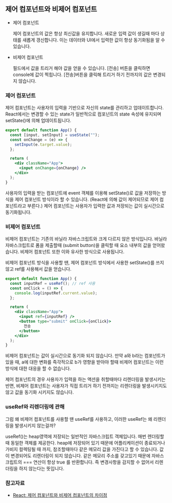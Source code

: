 ## 제어 컴포넌트와 비제어 컴포넌트

- 제어 컴포넌트

  제어 컴포넌트의 값은 항상 최신값을 유지합니다. 새로운 입력 값이 생길때 마다 상태를 새롭게 갱신합니다. 이는 데이터와 UI에서 입력한 값이 항상 동기화됨을 알 수 있습니다.

- 비제어 컴포넌트

  필드에서 값을 트리거 해야 값을 얻을 수 있습니다. [전송] 버튼을 클릭하면 console에 값이 찍힙니다. [전송]버튼을 클릭해 트리거 하기 전까지의 값은 변경되지 않습니다.

### 제어 컴포넌트

제어 컴포넌트는 사용자의 입력을 기반으로 자신의 state를 관리하고 업데이트합니다. React에서는 변경할 수 있는 state가 일반적으로 컴포넌트의 state 속성에 유지되며 setState()에 의해 업데이트됩니다.

```jsx
export default function App() {
  const [input, setInput] = useState("");
  const onChange = (e) => {
    setInput(e.target.value);
  };

  return (
    <div className="App">
      <input onChange={onChange} />
    </div>
  );
}
```

사용자의 입력을 받는 컴포넌트에 event 객체를 이용해 setState()로 값을 저장하는 방식을 제어 컴포넌트 방식이라 할 수 있습니다. (React에 의해 값이 제어되므로 제어 컴포넌트라고 부른다.) 제어 컴포넌트는 사용자가 입력한 값과 저장되는 값이 실시간으로 동기화됩니다.

### 비제어 컴포넌트

비제어 컴포넌트는 기존의 바닐라 자바스크립트와 크게 다르지 않은 방식입니다. 바닐라 자바스크립트로 폼을 제출할때 (submit button)을 클릭할 때 요소 내부의 값을 얻어왔습니다. 비제어 컴포넌트 또한 이와 유사한 방식으로 사용됩니다.

비제어 컴포넌트 방식을 사용할 땐, 제어 컴포넌트 방식에서 사용한 setState()를 쓰지 않고 ref를 사용해서 값을 얻습니다.

```jsx
export default function App() {
  const inputRef = useRef(); // ref 사용
  const onClick = () => {
    console.log(inputRef.current.value);
  };

  return (
    <div className="App">
      <input ref={inputRef} />
      <button type="submit" onClick={onClick}>
        전송
      </button>
    </div>
  );
}
```

비제어 컴포넌트는 값이 실시간으로 동기화 되지 않습니다. 만약 a와 b라는 컴포넌트가 있을 때, a에 대한 변화를 즉각적으로 b가 영향을 받아야 할때 비제어 컴포넌트는 이런 방식에 대한 대응을 할 수 없습니다.

제어 컴포넌트의 경우 사용자가 입력을 하는 액션을 취할때마다 리렌더링을 발생시키는 반면, 비제어 컴포넌트는 사용자가 직접 트리거 하기 전까지는 리렌더링을 발생시키지도 않고 값을 동기화 시키지도 않습니다.

### useRef와 리렌더링에 관해

그럼 왜 비제어 컴포넌트를 사용할 땐 useRef를 사용하고, 이러한 useRef는 왜 리렌더링을 발생시키지 않는걸까?

useRef()는 heap영역에 저장되는 일반적인 자바스크립트 객체입니다.
매번 렌더링할 때 동일한 객체를 제공한다. heap에 저장되어 있기 때문에 어플리케이션이 종료되거나 가비지 컬렉팅될 때 까지, 참조할때마다 같은 메모리 값을 가진다고 할 수 있습니다.
값이 변경되어도 리렌더링이 되지 않습니다. 같은 메모리 주소를 갖고있기 때문에 자바스크립트의 === 연산이 항상 true 를 반환합니다. 즉 변경사항을 감지할 수 없어서 리렌더링을 하지 않는다는 뜻입니다.

### 참고자료

- [React: 제어 컴포넌트와 비제어 컴포넌트의 차이점](https://velog.io/@yukyung/React-%EC%A0%9C%EC%96%B4-%EC%BB%B4%ED%8F%AC%EB%84%8C%ED%8A%B8%EC%99%80-%EB%B9%84%EC%A0%9C%EC%96%B4-%EC%BB%B4%ED%8F%AC%EB%84%8C%ED%8A%B8%EC%9D%98-%EC%B0%A8%EC%9D%B4%EC%A0%90-%ED%86%BA%EC%95%84%EB%B3%B4%EA%B8%B0)
